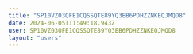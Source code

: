 ```yaml
---
title: "SP10VZ03QFE1CQSSQTE89YQ3EB6PDHZZNKEQJMQD8"
date: 2024-06-05T11:49:18.943Z
user: SP10VZ03QFE1CQSSQTE89YQ3EB6PDHZZNKEQJMQD8
layout: "users"
---
```

    